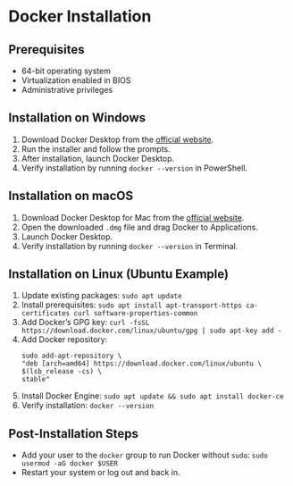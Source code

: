 # Docker Installation

## Prerequisites
- 64-bit operating system
- Virtualization enabled in BIOS
- Administrative privileges

## Installation on Windows
1. Download Docker Desktop from the [official website](https://www.docker.com/products/docker-desktop/).
2. Run the installer and follow the prompts.
3. After installation, launch Docker Desktop.
4. Verify installation by running `docker --version` in PowerShell.

## Installation on macOS
1. Download Docker Desktop for Mac from the [official website](https://www.docker.com/products/docker-desktop/).
2. Open the downloaded `.dmg` file and drag Docker to Applications.
3. Launch Docker Desktop.
4. Verify installation by running `docker --version` in Terminal.

## Installation on Linux (Ubuntu Example)
1. Update existing packages: `sudo apt update`
2. Install prerequisites: `sudo apt install apt-transport-https ca-certificates curl software-properties-common`
3. Add Docker’s GPG key: `curl -fsSL https://download.docker.com/linux/ubuntu/gpg | sudo apt-key add -`
4. Add Docker repository:
   ```
   sudo add-apt-repository \
   "deb [arch=amd64] https://download.docker.com/linux/ubuntu \
   $(lsb_release -cs) \
   stable"
   ```
5. Install Docker Engine: `sudo apt update && sudo apt install docker-ce`
6. Verify installation: `docker --version`

## Post-Installation Steps
- Add your user to the `docker` group to run Docker without `sudo`:
  `sudo usermod -aG docker $USER`
- Restart your system or log out and back in. 